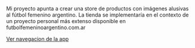 Mi proyecto apunta a crear una store de productos con imágenes alusivas al fútbol femenino argentino.
La tienda se implementaría en el contexto de un proyecto personal más extenso disponible en futbolfemeninoargentino.com.ar

<p><a target="_blank" rel="noopener noreferrer" href="https://firebasestorage.googleapis.com/v0/b/tienda-futfem.appspot.com/o/Sequence%2006.gif?alt=media&token=e28b4364-4810-434e-9d57-5dae0b8914e3">Ver navegacion de la app</a></p>
